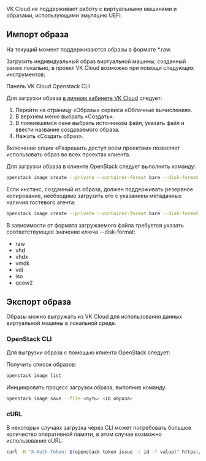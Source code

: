 <info>

VK Cloud не поддерживает работу с виртуальными машинами и образами, использующими эмуляцию UEFI.

</info>

## Импорт образа

<warn>

На текущий момент поддерживаются образы в формате \*.raw.

</warn>

Загрузить индивидуальный образ виртуальной машины, созданный ранее локально, в проект VK Cloud возможно при помощи следующих инструментов:

<tabs>
<tablist>
<tab>Панель VK Cloud</tab>
<tab>Openstack CLI</tab>
</tablist>
<tabpanel>

Для загрузки образа [в личном кабинете VK Cloud](https://mcs.mail.ru/app/services/infra/servers/) следует:

1. Перейти на страницу «Образы» сервиса «Облачные вычисления».
2. В верхнем меню выбрать «Создать».
3. В появившемся окне выбрать источником файл, указать файл и ввести название создаваемого образа.
4. Нажать «Создать образ».

<warn>

Включение опции «Разрешить доступ всем проектам» позволяет использовать образ во всех проектах клиента.

</warn>

</tabpanel>
<tabpanel>

Для загрузки образа в клиенте OpenStack следует выполнить команду:

```bash
openstack image create --private --container-format bare --disk-format raw --property store=s3 --file <файл.raw> <название_образа>
```

Если инстанс, созданный из образа, должен поддерживать резервное копирование, необходимо загрузить его с указанием метаданных наличия гостевого агента:

```bash
openstack image create --private --container-format bare --disk-format raw --file <файл.raw> --property hw_qemu_guest_agent=yes --property store=s3 --property os_require_quiesce=yes <название_образа>
```

В зависимости от формата загружаемого файла требуется указать соответствующее значение ключа --disk-format:

- raw
- vhd
- vhdx
- vmdk
- vdi
- iso
- qcow2

</tabpanel>
</tabs>

## Экспорт образа

Образы можно выгружать из VK Cloud для использования данных виртуальной машины в локальной среде.

### OpenStack CLI

Для выгрузки образа с помощью клиента OpenStack следует:

Получить список образов:

```bash
openstack image list
```

Инициировать процесс загрузки образа, выполнив команду:

```bash
openstack image save --file <путь> <ID образа>
```

### cURL

В некоторых случаях загрузка через CLI может потребовать большое количество оперативной памяти, в этом случае возможно использование cURL:

```bash
curl -H "X-Auth-Token: $(openstack token issue -c id -f value)" https://infra.mail.ru:9292/v2/images/<IMAGE_ID>/file --output <output_filename>
```

